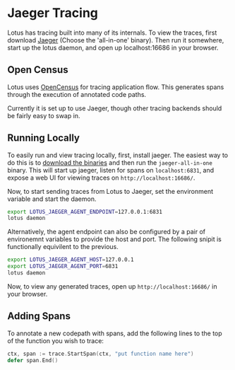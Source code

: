 # Jaeger Tracing

Lotus has tracing built into many of its internals. To view the traces, first download [Jaeger](https://www.jaegertracing.io/download/) (Choose the 'all-in-one' binary). Then run it somewhere, start up the lotus daemon, and open up localhost:16686 in your browser.

## Open Census

Lotus uses [OpenCensus](https://opencensus.io/) for tracing application flow. This generates spans through the execution of annotated code paths.

Currently it is set up to use Jaeger, though other tracing backends should be fairly easy to swap in.

## Running Locally

To easily run and view tracing locally, first, install jaeger. The easiest way to do this is to [download the binaries](https://www.jaegertracing.io/download/) and then run the `jaeger-all-in-one` binary. This will start up jaeger, listen for spans on `localhost:6831`, and expose a web UI for viewing traces on `http://localhost:16686/`.

Now, to start sending traces from Lotus to Jaeger, set the environment variable and start the daemon.

```bash
export LOTUS_JAEGER_AGENT_ENDPOINT=127.0.0.1:6831
lotus daemon
```

Alternatively, the agent endpoint can also be configured by a pair of environemnt variables to provide the host and port. The following snipit is functionally equivilent to the previous.

```bash
export LOTUS_JAEGER_AGENT_HOST=127.0.0.1
export LOTUS_JAEGER_AGENT_PORT=6831
lotus daemon
```

Now, to view any generated traces, open up `http://localhost:16686/` in your browser.

## Adding Spans

To annotate a new codepath with spans, add the following lines to the top of the function you wish to trace:

```go
ctx, span := trace.StartSpan(ctx, "put function name here")
defer span.End()
```
